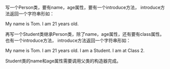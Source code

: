 写一个Person类，要有name，age属性，要有一个introduce方法， introduce方法返回一个字符串形如：

My name is Tom. I am 21 years old.

再写一个Student类继承Person类，除了name，age属性，还有要有class属性。也有一个introduce方法， introduce方法返回一个字符串形如：

My name is Tom. I am 21 years old. I am a Student. I am at Class 2.

Student类的name和age属性需要调用父类的构造器完成。
